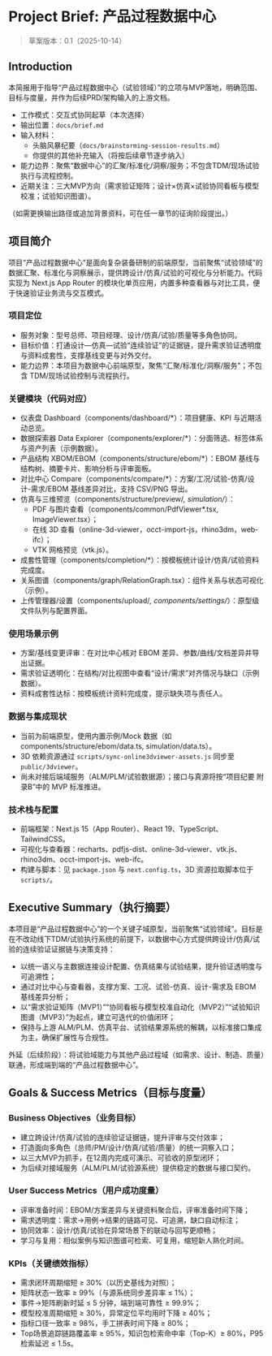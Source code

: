 # Project Brief: 产品过程数据中心

> 草案版本：0.1（2025-10-14）

## Introduction

本简报用于指导“产品过程数据中心（试验领域）”的立项与MVP落地，明确范围、目标与度量，并作为后续PRD/架构输入的上游文档。

- 工作模式：交互式协同起草（本次选择）
- 输出位置：`docs/brief.md`
- 输入材料：
  - 头脑风暴纪要（`docs/brainstorming-session-results.md`）
  - 你提供的其他补充输入（将按后续章节逐步纳入）
- 能力边界：聚焦“数据中心”的汇聚/标准化/洞察/服务；不包含TDM/现场试验执行与流程控制。
- 近期关注：三大MVP方向（需求验证矩阵；设计×仿真×试验协同看板与模型校准；试验知识图谱）。

（如需更换输出路径或追加背景资料，可在任一章节的征询阶段提出。）

## 项目简介

项目“产品过程数据中心”是面向复杂装备研制的前端原型，当前聚焦“试验领域”的数据汇聚、标准化与洞察展示，提供跨设计/仿真/试验的可视化与分析能力。代码实现为 Next.js App Router 的模块化单页应用，内置多种查看器与对比工具，便于快速验证业务流与交互模式。

### 项目定位
- 服务对象：型号总师、项目经理、设计/仿真/试验/质量等多角色协同。
- 目标价值：打通设计—仿真—试验“连续验证”的证据链，提升需求验证透明度与资料成套性，支撑基线变更与对外交付。
- 能力边界：本项目为数据中心前端原型，聚焦“汇聚/标准化/洞察/服务”；不包含 TDM/现场试验控制与流程执行。

### 关键模块（代码对应）
- 仪表盘 Dashboard（components/dashboard/*）：项目健康、KPI 与近期活动总览。
- 数据探索器 Data Explorer（components/explorer/*）：分面筛选、标签体系与资产列表（示例数据）。
- 产品结构 XBOM/EBOM（components/structure/ebom/*）：EBOM 基线与结构树、摘要卡片、影响分析与评审面板。
- 对比中心 Compare（components/compare/*）：方案/工况/试验-仿真/设计-需求/EBOM 基线差异对比，支持 CSV/PNG 导出。
- 仿真与三维预览（components/structure/preview/*, simulation/*）：
  - PDF 与图片查看（components/common/PdfViewer*.tsx, ImageViewer.tsx）；
  - 在线 3D 查看（online-3d-viewer，occt-import-js，rhino3dm，web-ifc）；
  - VTK 网格预览（vtk.js）。
- 成套性管理（components/completion/*）：按模板统计设计/仿真/试验资料完成度。
- 关系图谱（components/graph/RelationGraph.tsx）：组件关系与状态可视化（示例）。
- 上传管理器/设置（components/upload/*, components/settings/*）：原型级文件队列与配置界面。

### 使用场景示例
- 方案/基线变更评审：在对比中心核对 EBOM 差异、参数/曲线/文档差异并导出证据。
- 需求验证透明化：在结构/对比视图中查看“设计/需求”对齐情况与缺口（示例数据）。
- 资料成套性达标：按模板统计资料完成度，提示缺失项与责任人。

### 数据与集成现状
- 当前为前端原型，使用内置示例/Mock 数据（如 components/structure/ebom/data.ts, simulation/data.ts）。
- 3D 依赖资源通过 `scripts/sync-online3dviewer-assets.js` 同步至 `public/3dviewer`。
- 尚未对接后端域服务（ALM/PLM/试验数据源）；接口与真源将按“项目纪要 附录B”中的 MVP 标准推进。

### 技术栈与配置
- 前端框架：Next.js 15（App Router）、React 19、TypeScript、TailwindCSS。
- 可视化与查看器：recharts、pdfjs-dist、online-3d-viewer、vtk.js、rhino3dm、occt-import-js、web-ifc。
- 构建与脚本：见 `package.json` 与 `next.config.ts`，3D 资源拉取脚本位于 `scripts/`。

## Executive Summary（执行摘要）

本项目是“产品过程数据中心”的一个关键子域原型，当前聚焦“试验领域”。目标是在不改动线下TDM/试验执行系统的前提下，以数据中心方式提供跨设计/仿真/试验的连续验证证据链与决策支持：

- 以统一语义与主数据连接设计配置、仿真结果与试验结果，提升验证透明度与可追溯性；
- 通过对比中心与查看器，支撑方案、工况、试验-仿真、设计-需求及 EBOM 基线差异分析；
- 以“需求验证矩阵（MVP1）”“协同看板与模型校准自动化（MVP2）”“试验知识图谱（MVP3）”为起点，建立可迭代的价值闭环；
- 保持与上游 ALM/PLM、仿真平台、试验结果源系统的解耦，以标准接口集成为主，确保扩展性与合规性。

外延（后续阶段）：将试验域能力与其他产品过程域（如需求、设计、制造、质量）联通，形成端到端的“产品过程数据中心”。

## Goals & Success Metrics（目标与度量）

### Business Objectives（业务目标）
- 建立跨设计/仿真/试验的连续验证证据链，提升评审与交付效率；
- 打造面向多角色（总师/PM/设计/仿真/试验/质量）的统一洞察入口；
- 以三大MVP为抓手，在12周内完成可演示、可验收的原型闭环；
- 为后续对接域服务（ALM/PLM/试验源系统）提供稳定的数据与接口契约。

### User Success Metrics（用户成功度量）
- 评审准备时间：EBOM/方案差异与关键资料聚合后，评审准备时间下降；
- 需求透明度：需求→用例→结果的链路可见、可追溯，缺口自动标注；
- 协同效率：设计/仿真/试验在异常场景下的联动与回写更顺畅；
- 学习与复用：相似案例与知识图谱可检索、可复用，缩短新人熟化时间。

### KPIs（关键绩效指标）
- 需求闭环周期缩短 ≥ 30%（以历史基线为对照）；
- 矩阵状态一致率 ≥ 99%（与源系统同步差异率 ≤ 1%）；
- 事件→矩阵刷新时延 ≤ 5 分钟，端到端可靠性 ≥ 99.9%；
- 模型校准周期缩短 ≥ 30%，异常定位平均用时下降 ≥ 40%；
- 指标口径一致率 ≥ 98%，手工拼表时间下降 ≥ 80%；
- Top场景追踪链路覆盖率 ≥ 95%，知识包检索命中率（Top-K）≥ 80%，P95 检索延迟 ≤ 1.5s。
